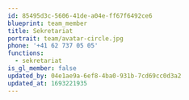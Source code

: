 ```yaml
---
id: 85495d3c-5606-41de-a04e-ff67f6492ce6
blueprint: team_member
title: Sekretariat
portrait: team/avatar-circle.jpg
phone: '+41 62 737 05 05'
functions:
  - sekretariat
is_gl_member: false
updated_by: 04e1ae9a-6ef8-4ba0-931b-7cd69cc0d3a2
updated_at: 1693221935
---
```

